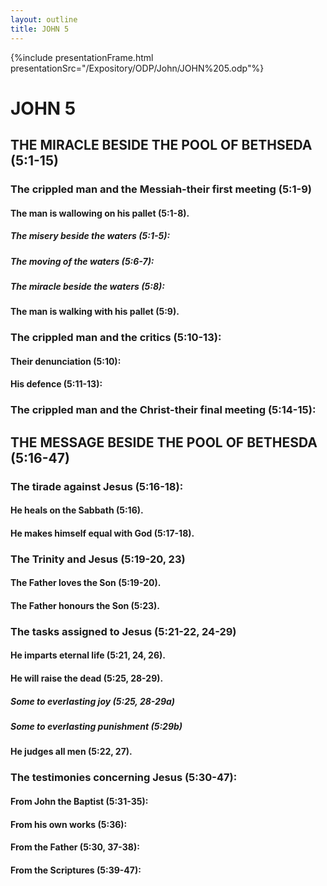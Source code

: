 ```yaml
---
layout: outline
title: JOHN 5
---
```

{%include presentationFrame.html presentationSrc="/Expository/ODP/John/JOHN%205.odp"%}

# JOHN 5
## THE MIRACLE BESIDE THE POOL OF BETHSEDA (5:1-15) 
###  The crippled man and the Messiah-their first meeting (5:1-9) 
####  The man is wallowing on his pallet (5:1-8). 
#####  The misery beside the waters (5:1-5): 
#####  The moving of the waters (5:6-7): 
#####  The miracle beside the waters (5:8): 
####  The man is walking with his pallet (5:9). 
###  The crippled man and the critics (5:10-13): 
####  Their denunciation (5:10): 
####  His defence (5:11-13): 
###  The crippled man and the Christ-their final meeting (5:14-15): 
## THE MESSAGE BESIDE THE POOL OF BETHESDA (5:16-47) 
###  The tirade against Jesus (5:16-18): 
####  He heals on the Sabbath (5:16). 
####  He makes himself equal with God (5:17-18). 
###  The Trinity and Jesus (5:19-20, 23) 
####  The Father loves the Son (5:19-20). 
####  The Father honours the Son (5:23). 
###  The tasks assigned to Jesus (5:21-22, 24-29) 
####  He imparts eternal life (5:21, 24, 26). 
####  He will raise the dead (5:25, 28-29). 
#####  Some to everlasting joy (5:25, 28-29a) 
#####  Some to everlasting punishment (5:29b) 
####  He judges all men (5:22, 27). 
###  The testimonies concerning Jesus (5:30-47): 
####  From John the Baptist (5:31-35): 
####  From his own works (5:36): 
####  From the Father (5:30, 37-38): 
####  From the Scriptures (5:39-47): 

